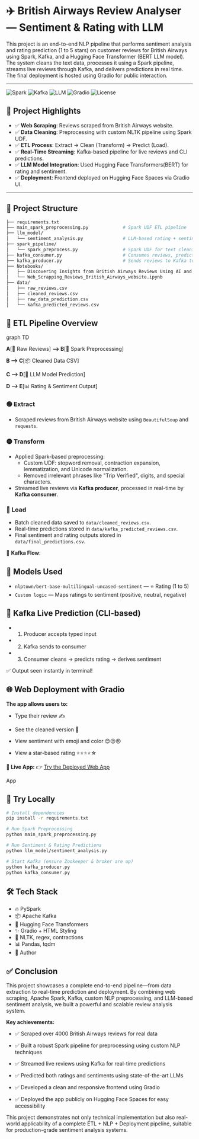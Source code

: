 # ✈️ British Airways Review Analyser — Sentiment & Rating with LLM

This project is an end-to-end NLP pipeline that performs sentiment analysis and rating prediction (1 to 5 stars) on customer reviews for British Airways using Spark, Kafka, and a Hugging Face Transformer (BERT LLM model). The system cleans the text data, processes it using a Spark pipeline, streams live reviews through Kafka, and delivers predictions in real time. The final deployment is hosted using Gradio for public interaction.

---
![Spark](https://img.shields.io/badge/Spark-Enabled-orange?logo=apache-spark)
![Kafka](https://img.shields.io/badge/Kafka-Streaming-black?logo=apache-kafka)
![LLM](https://img.shields.io/badge/LLM-HuggingFace-yellow?logo=huggingface)
![Gradio](https://img.shields.io/badge/UI-Gradio-blue?logo=gradio)
![License](https://img.shields.io/badge/License-MIT-yellow)


## 🚀 Project Highlights

- ✅ **Web Scraping**: Reviews scraped from British Airways website.
- ✅ **Data Cleaning**: Preprocessing with custom NLTK pipeline using Spark UDF.
- ✅ **ETL Process**: Extract → Clean (Transform) → Predict (Load).
- ✅ **Real-Time Streaming**: Kafka-based pipeline for live reviews and CLI predictions.
- ✅ **LLM Model Integration**: Used Hugging Face Transformers(BERT) for rating and sentiment.
- ✅ **Deployment**: Frontend deployed on Hugging Face Spaces via Gradio UI.

---

## 📁 Project Structure

```bash
├── requirements.txt
├── main_spark_preprocessing.py             # Spark UDF ETL pipeline
├── llm_model/
│   └── sentiment_analysis.py               # LLM-based rating + sentiment
├── spark_pipeline/
│   └── spark_preprocess.py                 # Spark UDF for text cleaning
├── kafka_consumer.py                       # Consumes reviews, predicts
├── kafka_producer.py                       # Sends reviews to Kafka topic
├── Notebooks/
│   ├── Discovering Insights from British Airways Reviews Using AI and NLP.ipynb
│   └── Web_Scrapping_Reviews_British_Airways_website.ipynb
├── data/
│   ├── raw_reviews.csv
│   ├── cleaned_reviews.csv
│   ├── raw_data_prediction.csv
│   └── kafka_predicted_reviews.csv

```

## 🔄 ETL Pipeline Overview

graph TD

**A**[📝 Raw Reviews] **--> B**[🔄 Spark Preprocessing]

**B --> C**[📦 Cleaned Data CSV]

**C --> D**[🧠 LLM Model Prediction]

**D --> E**[📊 Rating & Sentiment Output]


### 🟢 Extract
- Scraped reviews from British Airways website using `BeautifulSoup` and `requests`.

### 🟡 Transform
- Applied Spark-based preprocessing:
  - Custom UDF: stopword removal, contraction expansion, lemmatization, and Unicode normalization.
  - Removed irrelevant phrases like "Trip Verified", digits, and special characters.
- Streamed live reviews via **Kafka producer**, processed in real-time by **Kafka consumer**.

### 🔵 Load
- Batch cleaned data saved to `data/cleaned_reviews.csv`.
- Real-time predictions stored in `data/kafka_predicted_reviews.csv`.
- Final sentiment and rating outputs stored in `data/final_predictions.csv`.

📡 **Kafka Flow**:

## 🧠 Models Used
- `nlptown/bert-base-multilingual-uncased-sentiment` — ⭐ Rating (1 to 5)
- `Custom logic` — Maps ratings to sentiment (positive, neutral, negative)

## 📡 Kafka Live Prediction (CLI-based)
- 1. Producer accepts typed input
- 2. Kafka sends to consumer
- 3. Consumer cleans → predicts rating → derives sentiment

✅ Output seen instantly in terminal!

## 🌐 Web Deployment with Gradio
**The app allows users to:**

- Type their review ✍️

- See the cleaned version 🧼

- View sentiment with emoji and color 😊😐😠

- View a star-based rating ⭐⭐⭐⭐☆

**🔗 Live App:**
👉 [Try the Deployed Web App](https://rakeshrocky-1999.github.io/Review_Analyser_Sentiment_Rating/)

App

## 🧪 Try Locally
```bash
# Install dependencies
pip install -r requirements.txt

# Run Spark Preprocessing
python main_spark_preprocessing.py

# Run Sentiment & Rating Predictions
python llm_model/sentiment_analysis.py

# Start Kafka (ensure Zookeeper & broker are up)
python kafka_producer.py
python kafka_consumer.py

```

## 🛠 Tech Stack
- 🔥 PySpark
- 📦 Apache Kafka
- 🤗 Hugging Face Transformers
- ✨ Gradio + HTML Styling
- 🧹 NLTK, regex, contractions
- 📊 Pandas, tqdm
- 🤝 Author

## ✅ Conclusion

This project showcases a complete end-to-end pipeline—from data extraction to real-time prediction and deployment. By combining web scraping, Apache Spark, Kafka, custom NLP preprocessing, and LLM-based sentiment analysis, we built a powerful and scalable review analysis system.

**Key achievements:**

- ✅ Scraped over 4000 British Airways reviews for real data

- ✅ Built a robust Spark pipeline for preprocessing using custom NLP techniques

- ✅ Streamed live reviews using Kafka for real-time predictions

- ✅ Predicted both ratings and sentiments using state-of-the-art LLMs

- ✅ Developed a clean and responsive frontend using Gradio

- ✅ Deployed the app publicly on Hugging Face Spaces for easy accessibility

This project demonstrates not only technical implementation but also real-world applicability of a complete ETL + NLP + Deployment pipeline, suitable for production-grade sentiment analysis systems.
